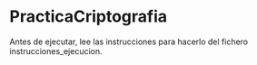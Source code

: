 # PracticaCriptografia
Antes de ejecutar, lee las instrucciones para hacerlo del fichero instrucciones_ejecucion.
